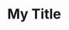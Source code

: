 <html>
<head>
    <!-- Add the Font Awesome stylesheet to your HTML -->
    <link rel="stylesheet" href="https://cdnjs.cloudflare.com/ajax/libs/font-awesome/6.0.1/css/all.min.css">
</head>
<body>
    <h1>
        <!-- Use the Font Awesome icon you want. Here, I'm using the 'fa-home' icon -->
        <i class="fas fa-home"></i> 
        My Title
    </h1>
</body>
</html>
